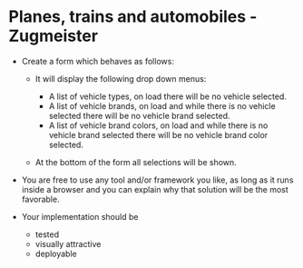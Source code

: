 # Planes, trains and automobiles - Zugmeister

- Create a form which behaves as follows:
	- It will display the following drop down menus:

    	- A list of vehicle types, on load there will be no vehicle selected.
    	- A list of vehicle brands, on load and while there is no vehicle selected there will be no vehicle brand selected.
    	- A list of vehicle brand colors, on load and while there is no vehicle brand selected there will be no vehicle brand color selected.
  	- At the bottom of the form all selections will be shown.

- You are free to use any tool and/or framework you like, as long as it runs inside a browser and you can explain why that solution will be the most favorable.

- Your implementation should be
  	- tested
	- visually attractive
	- deployable
